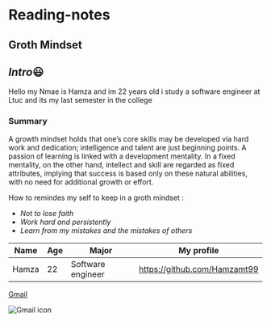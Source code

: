 # Reading-notes
## Groth Mindset

## *Intro*:smiley:

Hello my Nmae is Hamza and im 22 years old i study a software engineer at Ltuc and its my last semester in the college


### **Summary**

A growth mindset holds that one’s core skills may be developed via hard work and dedication; intelligence and talent are just beginning points. A passion of learning is linked with a development mentality. In a fixed mentality, on the other hand, intellect and skill are regarded as fixed attributes, implying that success is based only on these natural abilities, with no need for additional growth or effort.

How to remindes my self to keep in a groth mindset :

- *Not to lose faith*
- *Work hard and persistently*
- *Learn from my mistakes and the mistakes of others*

|Name|Age|Major|My profile
|-----|-----|-----|------
|Hamza|22|Software engineer|https://github.com/Hamzamt99


[Gmail](https://mail.google.com/)

![Gmail icon](https://encrypted-tbn0.gstatic.com/images?q=tbn:ANd9GcQsj0IaimLQXDp99teX1fX-zp2HcpWwn0hgLA&usqp=CAU)
